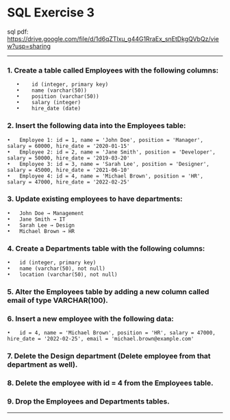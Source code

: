 # SQL Exercise 3

sql pdf: https://drive.google.com/file/d/1d6qZTlxu_g44G1RraEx_snEtDkgQVbQz/view?usp=sharing

---

### 1. Create a table called Employees with the following columns:
       •	id (integer, primary key)
       •	name (varchar(50))
       •	position (varchar(50))
       •	salary (integer)
       •	hire_date (date)

### 2. Insert the following data into the Employees table:
	•	Employee 1: id = 1, name = 'John Doe', position = 'Manager', salary = 60000, hire_date = '2020-01-15'
	•	Employee 2: id = 2, name = 'Jane Smith', position = 'Developer', salary = 50000, hire_date = '2019-03-20'
	•	Employee 3: id = 3, name = 'Sarah Lee', position = 'Designer', salary = 45000, hire_date = '2021-06-10'
	•	Employee 4: id = 4, name = 'Michael Brown', position = 'HR', salary = 47000, hire_date = '2022-02-25'
 
### 3. Update existing employees to have departments:
	•	John Doe → Management
	•	Jane Smith → IT
	•	Sarah Lee → Design
	•	Michael Brown → HR
 
### 4. Create a Departments table with the following columns:
	•	id (integer, primary key)
	•	name (varchar(50), not null)
	•	location (varchar(50), not null)
 
### 5. Alter the Employees table by adding a new column called email of type VARCHAR(100).

### 6. Insert a new employee with the following data:
	•	id = 4, name = 'Michael Brown', position = 'HR', salary = 47000, hire_date = '2022-02-25', email = 'michael.brown@example.com'

### 7. Delete the Design department (Delete employee from that department as well).

### 8. Delete the employee with id = 4 from the Employees table.

### 9. Drop the Employees and Departments tables.

---



 
